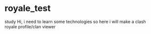 # royale_test
study
Hi, i need to learn some technologies so here i will make a clash royale profile/clan viewer
